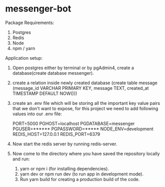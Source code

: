 # messenger-bot

Package Requirements:
1. Postgres
2. Redis
3. Node
4. npm / yarn

Application setup: 

1. Open postgres either by terminal or by pgAdmin4, create a database(create database messenger).
2. create a relation inside newly created database (create table message (message_id VARCHAR PRIMARY KEY, message TEXT, created_at TIMESTAMP DEFAULT NOW()))
3. create an .env file which will be storing all the important key value pairs that we don't want to expose, for this project we need to add following values into our .env file:
   
   PORT=5000
   PGHOST=localhost
   PGDATABASE=messenger
   PGUSER=******
   PGPASSWORD=*****
   NODE_ENV=development
   REDIS_HOST=127.0.0.1
   REDIS_PORT=6379

5. Now start the redis server by running redis-server.
6. Now come to the directory where you have saved the repository locally and run:
   1. yarn or npm i (for installing dependencies).
   2. yarn dev or npm run dev (to run app in development mode).
   3. Run yarn build for creating a production build of the code.
